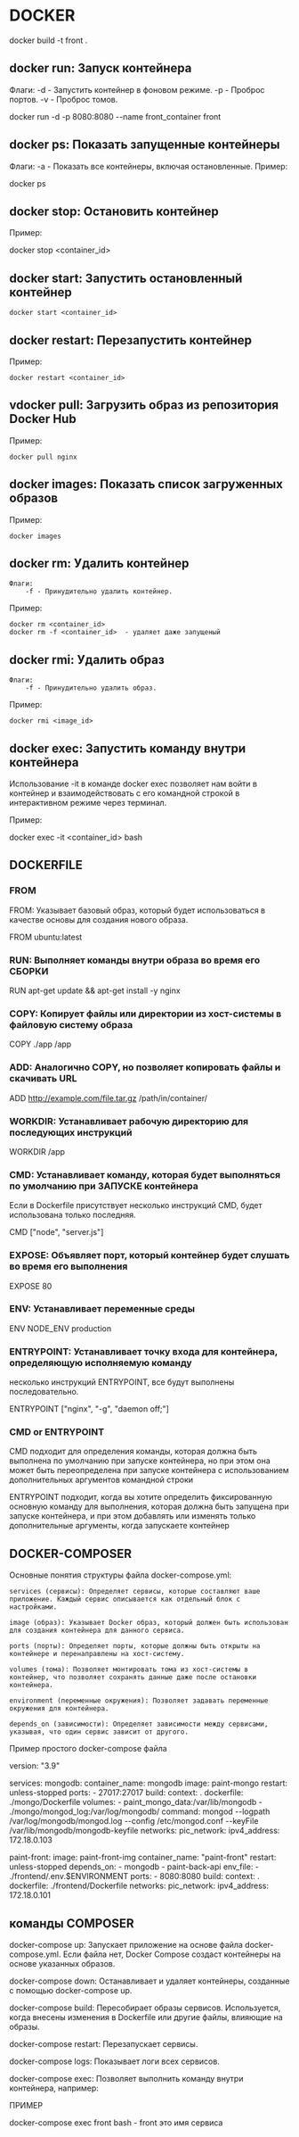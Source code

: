 # DOCKER

docker build -t front .

## docker run: Запуск контейнера

Флаги:
       -d - Запустить контейнер в фоновом режиме.
       -p - Проброс портов.
       -v - Проброс томов.

docker run -d -p 8080:8080 --name front_container front

## docker ps: Показать запущенные контейнеры

Флаги:
     -a - Показать все контейнеры, включая остановленные.
Пример:

   docker ps

## docker stop: Остановить контейнер

Пример:

   docker stop <container_id>

## docker start: Запустить остановленный контейнер

    docker start <container_id>

## docker restart: Перезапустить контейнер

Пример:

    docker restart <container_id>

## vdocker pull: Загрузить образ из репозитория Docker Hub

Пример:

    docker pull nginx

## docker images: Показать список загруженных образов

Пример:

    docker images

## docker rm: Удалить контейнер

    Флаги:
        -f - Принудительно удалить контейнер.
Пример:

    docker rm <container_id>
    docker rm -f <container_id>  - удаляет даже запущеный

## docker rmi: Удалить образ

    Флаги:
        -f - Принудительно удалить образ.
Пример:

    docker rmi <image_id>

## docker exec: Запустить команду внутри контейнера

Использование -it в команде docker exec позволяет нам войти в контейнер и взаимодействовать с его командной строкой в интерактивном режиме через терминал.

Пример:

docker exec -it <container_id> bash

## DOCKERFILE

### FROM

FROM: Указывает базовый образ, который будет использоваться в качестве основы для создания нового образа.

FROM ubuntu:latest

### RUN: Выполняет команды внутри образа во время его СБОРКИ

RUN apt-get update && apt-get install -y nginx

### COPY: Копирует файлы или директории из хост-системы в файловую систему образа

COPY ./app /app

### ADD: Аналогично COPY, но позволяет копировать файлы и скачивать URL

ADD http://example.com/file.tar.gz /path/in/container/

### WORKDIR: Устанавливает рабочую директорию для последующих инструкций

WORKDIR /app

### CMD: Устанавливает команду, которая будет выполняться по умолчанию при ЗАПУСКЕ контейнера

Если в Dockerfile присутствует несколько инструкций CMD, будет использована только последняя.

CMD ["node", "server.js"]

### EXPOSE: Объявляет порт, который контейнер будет слушать во время его выполнения

EXPOSE 80

### ENV: Устанавливает переменные среды

ENV NODE_ENV production

### ENTRYPOINT: Устанавливает точку входа для контейнера, определяющую исполняемую команду

несколько инструкций ENTRYPOINT, все будут выполнены последовательно.

ENTRYPOINT ["nginx", "-g", "daemon off;"]

### CMD or ENTRYPOINT

CMD подходит для определения команды, которая должна быть выполнена по умолчанию
при запуске контейнера, но при этом она может быть переопределена при запуске контейнера
с использованием дополнительных аргументов командной строки

ENTRYPOINT подходит, когда вы хотите определить фиксированную основную команду для выполнения,
которая должна быть запущена при запуске контейнера, и при этом добавлять или изменять
только дополнительные аргументы, когда запускаете контейнер


## DOCKER-COMPOSER

Основные понятия структуры файла docker-compose.yml:

    services (сервисы): Определяет сервисы, которые составляют ваше приложение. Каждый сервис описывается как отдельный блок с настройками.

    image (образ): Указывает Docker образ, который должен быть использован для создания контейнера для данного сервиса.

    ports (порты): Определяет порты, которые должны быть открыты на контейнере и перенаправлены на хост-систему.

    volumes (тома): Позволяет монтировать тома из хост-системы в контейнер, что позволяет сохранять данные даже после остановки контейнера.

    environment (переменные окружения): Позволяет задавать переменные окружения для контейнера.

    depends_on (зависимости): Определяет зависимости между сервисами, указывая, что один сервис зависит от другого.

Пример простого docker-compose файла

version: "3.9"

services:
  mongodb:
    container_name: mongodb
    image: paint-mongo
    restart: unless-stopped
    ports:
      - 27017:27017
    build:
      context: .
      dockerfile: ./mongo/Dockerfile
    volumes:
      - paint_mongo_data:/var/lib/mongodb
      - ./mongo/mongod_log:/var/log/mongodb/
    command: mongod --logpath /var/log/mongodb/mongod.log --config /etc/mongod.conf --keyFile /var/lib/mongodb/mongodb-keyfile
    networks:
      pic_network:
        ipv4_address: 172.18.0.103

  paint-front:
    image: paint-front-img
    container_name: "paint-front"
    restart: unless-stopped
    depends_on:
      - mongodb
      - paint-back-api
    env_file:
      - ./frontend/.env.$ENVIRONMENT
    ports:
      - 8080:8080
    build:
      context: .
      dockerfile: ./frontend/Dockerfile
    networks:
      pic_network:
        ipv4_address: 172.18.0.101

## команды COMPOSER

docker-compose up: Запускает приложение на основе файла docker-compose.yml. Если файла нет, Docker Compose создаст контейнеры на основе указанных образов.

docker-compose down: Останавливает и удаляет контейнеры, созданные с помощью docker-compose up.

docker-compose build: Пересобирает образы сервисов. Используется, когда внесены изменения в Dockerfile или другие файлы, влияющие на образы.

docker-compose restart: Перезапускает сервисы.

docker-compose logs: Показывает логи всех сервисов.

docker-compose exec: Позволяет выполнить команду внутри контейнера, например:

ПРИМЕР

docker-compose exec front bash  - front  это имя сервиса
